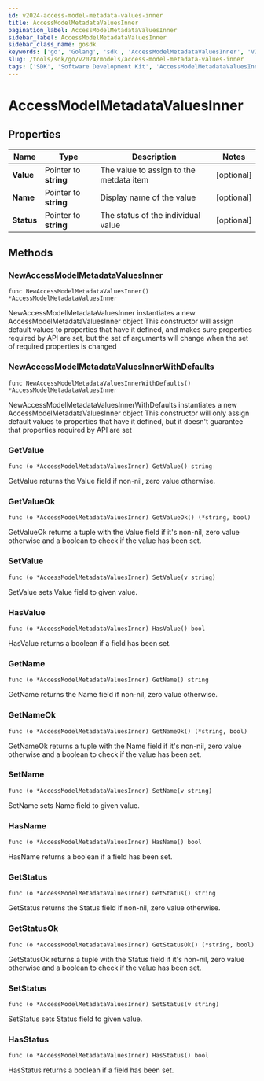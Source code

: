 ```yaml
---
id: v2024-access-model-metadata-values-inner
title: AccessModelMetadataValuesInner
pagination_label: AccessModelMetadataValuesInner
sidebar_label: AccessModelMetadataValuesInner
sidebar_class_name: gosdk
keywords: ['go', 'Golang', 'sdk', 'AccessModelMetadataValuesInner', 'V2024AccessModelMetadataValuesInner'] 
slug: /tools/sdk/go/v2024/models/access-model-metadata-values-inner
tags: ['SDK', 'Software Development Kit', 'AccessModelMetadataValuesInner', 'V2024AccessModelMetadataValuesInner']
---
```


# AccessModelMetadataValuesInner

## Properties

Name | Type | Description | Notes
------------ | ------------- | ------------- | -------------
**Value** | Pointer to **string** | The value to assign to the metdata item | [optional] 
**Name** | Pointer to **string** | Display name of the value | [optional] 
**Status** | Pointer to **string** | The status of the individual value | [optional] 

## Methods

### NewAccessModelMetadataValuesInner

`func NewAccessModelMetadataValuesInner() *AccessModelMetadataValuesInner`

NewAccessModelMetadataValuesInner instantiates a new AccessModelMetadataValuesInner object
This constructor will assign default values to properties that have it defined,
and makes sure properties required by API are set, but the set of arguments
will change when the set of required properties is changed

### NewAccessModelMetadataValuesInnerWithDefaults

`func NewAccessModelMetadataValuesInnerWithDefaults() *AccessModelMetadataValuesInner`

NewAccessModelMetadataValuesInnerWithDefaults instantiates a new AccessModelMetadataValuesInner object
This constructor will only assign default values to properties that have it defined,
but it doesn't guarantee that properties required by API are set

### GetValue

`func (o *AccessModelMetadataValuesInner) GetValue() string`

GetValue returns the Value field if non-nil, zero value otherwise.

### GetValueOk

`func (o *AccessModelMetadataValuesInner) GetValueOk() (*string, bool)`

GetValueOk returns a tuple with the Value field if it's non-nil, zero value otherwise
and a boolean to check if the value has been set.

### SetValue

`func (o *AccessModelMetadataValuesInner) SetValue(v string)`

SetValue sets Value field to given value.

### HasValue

`func (o *AccessModelMetadataValuesInner) HasValue() bool`

HasValue returns a boolean if a field has been set.

### GetName

`func (o *AccessModelMetadataValuesInner) GetName() string`

GetName returns the Name field if non-nil, zero value otherwise.

### GetNameOk

`func (o *AccessModelMetadataValuesInner) GetNameOk() (*string, bool)`

GetNameOk returns a tuple with the Name field if it's non-nil, zero value otherwise
and a boolean to check if the value has been set.

### SetName

`func (o *AccessModelMetadataValuesInner) SetName(v string)`

SetName sets Name field to given value.

### HasName

`func (o *AccessModelMetadataValuesInner) HasName() bool`

HasName returns a boolean if a field has been set.

### GetStatus

`func (o *AccessModelMetadataValuesInner) GetStatus() string`

GetStatus returns the Status field if non-nil, zero value otherwise.

### GetStatusOk

`func (o *AccessModelMetadataValuesInner) GetStatusOk() (*string, bool)`

GetStatusOk returns a tuple with the Status field if it's non-nil, zero value otherwise
and a boolean to check if the value has been set.

### SetStatus

`func (o *AccessModelMetadataValuesInner) SetStatus(v string)`

SetStatus sets Status field to given value.

### HasStatus

`func (o *AccessModelMetadataValuesInner) HasStatus() bool`

HasStatus returns a boolean if a field has been set.


